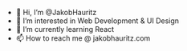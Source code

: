 - 👋 Hi, I’m @JakobHauritz
- 👀 I’m interested in Web Development & UI Design
- 🌱 I’m currently learning React
- 📫 How to reach me @ jakobhauritz.com

<!---
JakobHauritz/JakobHauritz is a ✨ special ✨ repository because its `README.md` (this file) appears on your GitHub profile.
You can click the Preview link to take a look at your changes.
--->
